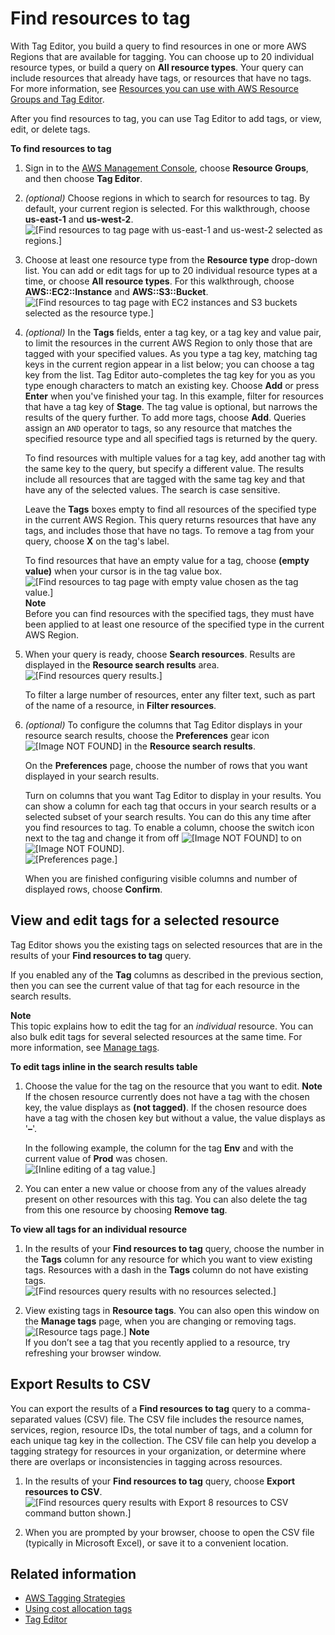 # Find resources to tag<a name="find-resources-to-tag"></a>

With Tag Editor, you build a query to find resources in one or more AWS Regions that are available for tagging\. You can choose up to 20 individual resource types, or build a query on **All resource types**\. Your query can include resources that already have tags, or resources that have no tags\. For more information, see [Resources you can use with AWS Resource Groups and Tag Editor](supported-resources.md)\.

After you find resources to tag, you can use Tag Editor to add tags, or view, edit, or delete tags\.

**To find resources to tag**

1. Sign in to the [AWS Management Console](https://console.aws.amazon.com/resource-groups), choose **Resource Groups**, and then choose **Tag Editor**\.

1. *\(optional\)* Choose regions in which to search for resources to tag\. By default, your current region is selected\. For this walkthrough, choose **us\-east\-1** and **us\-west\-2**\.  
![\[Find resources to tag page with us-east-1 and us-west-2 selected as regions.\]](http://docs.aws.amazon.com/ARG/latest/userguide/images/te_findresources_regions.png)

1. Choose at least one resource type from the **Resource type** drop\-down list\. You can add or edit tags for up to 20 individual resource types at a time, or choose **All resource types**\. For this walkthrough, choose **AWS::EC2::Instance** and **AWS::S3::Bucket**\.  
![\[Find resources to tag page with EC2 instances and S3 buckets selected as the resource type.\]](http://docs.aws.amazon.com/ARG/latest/userguide/images/te_findresource.png)

1. *\(optional\)* In the **Tags** fields, enter a tag key, or a tag key and value pair, to limit the resources in the current AWS Region to only those that are tagged with your specified values\. As you type a tag key, matching tag keys in the current region appear in a list below; you can choose a tag key from the list\. Tag Editor auto\-completes the tag key for you as you type enough characters to match an existing key\. Choose **Add** or press **Enter** when you've finished your tag\. In this example, filter for resources that have a tag key of **Stage**\. The tag value is optional, but narrows the results of the query further\. To add more tags, choose **Add**\. Queries assign an `AND` operator to tags, so any resource that matches the specified resource type and all specified tags is returned by the query\.

   To find resources with multiple values for a tag key, add another tag with the same key to the query, but specify a different value\. The results include all resources that are tagged with the same tag key and that have any of the selected values\. The search is case sensitive\.

   Leave the **Tags** boxes empty to find all resources of the specified type in the current AWS Region\. This query returns resources that have any tags, and includes those that have no tags\. To remove a tag from your query, choose **X** on the tag's label\.

   To find resources that have an empty value for a tag, choose **\(empty value\)** when your cursor is in the tag value box\.   
![\[Find resources to tag page with empty value chosen as the tag value.\]](http://docs.aws.amazon.com/ARG/latest/userguide/images/te_findresource_emptyvalue.png)
**Note**  
Before you can find resources with the specified tags, they must have been applied to at least one resource of the specified type in the current AWS Region\.

1. When your query is ready, choose **Search resources**\. Results are displayed in the **Resource search results** area\.  
![\[Find resources query results.\]](http://docs.aws.amazon.com/ARG/latest/userguide/images/te_findresources_results.png)

   To filter a large number of resources, enter any filter text, such as part of the name of a resource, in **Filter resources**\.

1. *\(optional\)* To configure the columns that Tag Editor displays in your resource search results, choose the **Preferences** gear icon ![\[Image NOT FOUND\]](http://docs.aws.amazon.com/ARG/latest/userguide/images/gearicon.png) in the **Resource search results**\.

   On the **Preferences** page, choose the number of rows that you want displayed in your search results\.

   Turn on columns that you want Tag Editor to display in your results\. You can show a column for each tag that occurs in your search results or a selected subset of your search results\. You can do this any time after you find resources to tag\. To enable a column, choose the switch icon next to the tag and change it from off ![\[Image NOT FOUND\]](http://docs.aws.amazon.com/ARG/latest/userguide/images/switch-off.png) to on ![\[Image NOT FOUND\]](http://docs.aws.amazon.com/ARG/latest/userguide/images/switch-on.png)\.  
![\[Preferences page.\]](http://docs.aws.amazon.com/ARG/latest/userguide/images/te_findresources_preferences.png)

   When you are finished configuring visible columns and number of displayed rows, choose **Confirm**\.

## View and edit tags for a selected resource<a name="tagging-resources-view"></a>

Tag Editor shows you the existing tags on selected resources that are in the results of your **Find resources to tag** query\. 

If you enabled any of the **Tag** columns as described in the previous section, then you can see the current value of that tag for each resource in the search results\.

**Note**  
This topic explains how to edit the tag for an *individual* resource\. You can also bulk edit tags for several selected resources at the same time\. For more information, see [Manage tags](tagging-resources.md)\.

**To edit tags inline in the search results table**

1. Choose the value for the tag on the resource that you want to edit\. 
**Note**  
If the chosen resource currently does not have a tag with the chosen key, the value displays as **\(not tagged\)**\.
If the chosen resource does have a tag with the chosen key but without a value, the value displays as '**–**'\. 

   In the following example, the column for the tag **Env** and with the current value of **Prod** was chosen\.  
![\[Inline editing of a tag value.\]](http://docs.aws.amazon.com/ARG/latest/userguide/images/te-inline-edit.png)

1. You can enter a new value or choose from any of the values already present on other resources with this tag\. You can also delete the tag from this one resource by choosing **Remove tag**\.

**To view all tags for an individual resource**

1. In the results of your **Find resources to tag** query, choose the number in the **Tags** column for any resource for which you want to view existing tags\. Resources with a dash in the **Tags** column do not have existing tags\.  
![\[Find resources query results with no resources selected.\]](http://docs.aws.amazon.com/ARG/latest/userguide/images/te_view_tags_query.png)

1. View existing tags in **Resource tags**\. You can also open this window on the **Manage tags** page, when you are changing or removing tags\.  
![\[Resource tags page.\]](http://docs.aws.amazon.com/ARG/latest/userguide/images/te_view_tags.png)
**Note**  
If you don’t see a tag that you recently applied to a resource, try refreshing your browser window\.

## Export Results to CSV<a name="tagging-resources-csv"></a>

You can export the results of a **Find resources to tag** query to a comma\-separated values \(CSV\) file\. The CSV file includes the resource names, services, region, resource IDs, the total number of tags, and a column for each unique tag key in the collection\. The CSV file can help you develop a tagging strategy for resources in your organization, or determine where there are overlaps or inconsistencies in tagging across resources\.

1. In the results of your **Find resources to tag** query, choose **Export resources to CSV**\.  
![\[Find resources query results with Export 8 resources to CSV command button shown.\]](http://docs.aws.amazon.com/ARG/latest/userguide/images/te_view_tags_query.png)

1. When you are prompted by your browser, choose to open the CSV file \(typically in Microsoft Excel\), or save it to a convenient location\.

## Related information<a name="related-info-finding-resources"></a>
+ [AWS Tagging Strategies](http://aws.amazon.com/answers/account-management/aws-tagging-strategies/)
+ [Using cost allocation tags](https://docs.aws.amazon.com/awsaccountbilling/latest/aboutv2/cost-alloc-tags.html#allocation-what)
+ [Tag Editor](tag-editor.md)